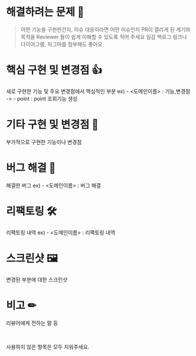 # 해결하려는 문제 👊
 >어떤 기능을 구현한건지, 이슈 대응이라면 어떤 이슈인지 PR이 열리게 된 계기와 목적을 Reviewer 들이 쉽게 이해할 수 있도록 적어 주세요
 >일감 백로그 링크나 다이어그램, 피그마를 첨부해도 좋아요

# 핵심 구현 및 변경점 👍
 새로 구현한 기능 및 주요 변경점에서 핵심적인 부분
 ex) - <도메인이름> : 기능,변경점 -> - point : point 조회기능 생성

# 기타 구현 및 변경점 👏
 부가적으로 구현한 기능이나 변경점
 
# 버그 해결 💊
 해결한 버그
 ex) - <도메인이름> : 버그 해결
 
# 리팩토링 🛠
 리팩토링 내역
 ex) - <도메인이름> : 리팩토링 내역
 
# 스크린샷 🖼
 변경된 부분에 대한 스크린샷
 
# 비고 ✏
 리뷰어에게 전하는 말 등
 
 <br>
 
 사용하지 않은 항목은 모두 지워주세요.
